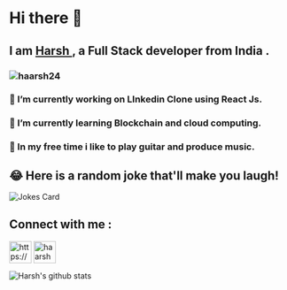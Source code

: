 # Hi there 👋
## I am <a href="https://kumarharsh.tech/"> Harsh </a> , a Full Stack developer from India .
### 
###  <p align="left"> <img src="https://komarev.com/ghpvc/?username=haarsh24" alt="haarsh24" /> </p>

###  🔭 I’m currently working on LInkedin Clone using React Js.
###  🌱 I’m currently learning Blockchain and cloud computing.
###  👯 In my free time i like to play guitar and produce music.

## 😂 Here is a random joke that'll make you laugh!

![Jokes Card](https://readme-jokes.vercel.app/api)
## Connect with me :

<p align="left">
<a href=https://linkedin.com/in/https://www.linkedin.com/in/kumarharshn/ target="blank"><img align="center" src=https://cdn.jsdelivr.net/npm/simple-icons@3.0.1/icons/linkedin.svg alt="https://www.linkedin.com/in/kumarharshn/" height="40" width="40" /></a>
<a href=https://instagram.com/haarshn target="blank"><img align="center" src=https://cdn.jsdelivr.net/npm/simple-icons@3.0.1/icons/instagram.svg alt="haarshn" height="40" width="40" /></a>
</p>

![Harsh's github stats](https://github-readme-stats.vercel.app/api?username=haarsh24&show_icons=true&title_color=fff&icon_color=79ff97&text_color=9f9f9f&bg_color=151515)
